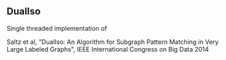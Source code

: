 ## DualIso

Single threaded implementation of

Saltz et al, "DualIso: An Algorithm for Subgraph Pattern Matching in Very
Large Labeled Graphs", IEEE International Congress on Big Data 2014




